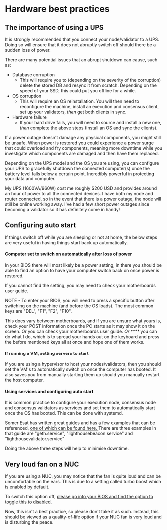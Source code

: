 # Hardware best practices

## The importance of using a UPS

It is strongly recommended that you connect your node/validator to a UPS. Doing so will ensure that it does not abruptly switch off should there be a sudden loss of power.

There are many potential issues that an abrupt shutdown can cause, such as:

* Database corruption
  * This will require you to (depending on the severity of the corruption) delete the stored DB and resync it from scratch. Depending on the speed of your SSD, this could put you offline for a while.
* OS corruption
  * This will require an OS reinstallation. You will then need to reconfigure the machine, install an execution and consensus client, set up your validators, _then_ get both clients in sync.
* Hardware failure
  * If your hard drive fails, you will need to source and install a new one, _then_ complete the above steps (Install an OS and sync the clients).

If a power outage doesn't damage any physical components, you might still be unsafe. When power is restored you could experience a power surge that could overload and fry components, meaning more downtime while you investigate which components are damaged and then have them replaced.

Depending on the UPS model and the OS you are using, you can configure your UPS to gracefully shutdown the connected computer(s) once the battery level falls below a certain point. Incredibly powerful in protecting your data and computer.

My UPS (1600VA/960W) cost me roughly $200 USD and provides around an hour of power to all the connected devices. I have both my node and router connected, so in the event that there is a power outage, the node will still be online working away. I've had a few short power outages since becoming a validator so it has definitely come in handy!

## Configuring auto start

If things switch off while you are sleeping or not at home, the below steps are very useful in having things start back up automatically.

#### Computer set to switch on automatically after loss of power

In your BIOS there will most likely be a power setting, in there you should be able to find an option to have your computer switch back on once power is restored.

If you cannot find the setting, you may need to check your motherboards user guide.

NOTE - To enter your BIOS, you will need to press a specific button after switching on the machine (and before the OS loads). The most common keys are "DEL", "F1", "F2", "F10".

This does vary between motherboards, and if you are unsure what yours is, check your POST information once the PC starts as it may show it on the screen. Or you can check your motherboards user guide. _Or \*\*\*\*_ you can do what I do, which is to spread your hands out on the keyboard and press the before mentioned keys all at once and hope one of them works.

#### If running a VM, setting servers to start

If you are using a hypervisor to host your nodes/validators, then you should set the VM's to automatically switch on once the computer has booted. It also saves you from manually starting them up should you manually restart the host computer.

#### Using services and configuring auto start

It is common practice to configure your execution node, consensus node and consensus validators as services and set them to automatically start once the OS has booted. This can be done with systemd.

Somer Esat has written great guides and has a few examples that can be referenced, [one of which can be found here. ](https://someresat.medium.com/guide-to-staking-on-ethereum-ubuntu-lighthouse-773f5d982e03)There are three examples in that guide are "geth.service", "lighthousebeacon.service" and "lighthousevalidator.service"

Doing the above three steps will help to minimise downtime.

## Very loud fan on a NUC

If you are using a NUC, you may notice that the fan is quite loud and can be uncomfortable on the ears. This is due to a setting called turbo boost which is enabled by default.

To switch this option off, [please go into your BIOS and find the option to toggle this to disabled.](https://www.intel.com.au/content/www/au/en/support/articles/000032427/processors/intel-core-processors.html)

Now, this isn't a best practice, so please don't take it as such. Instead, this should be viewed as a quality-of-life option if your NUC fan is very loud and is disturbing the peace.
